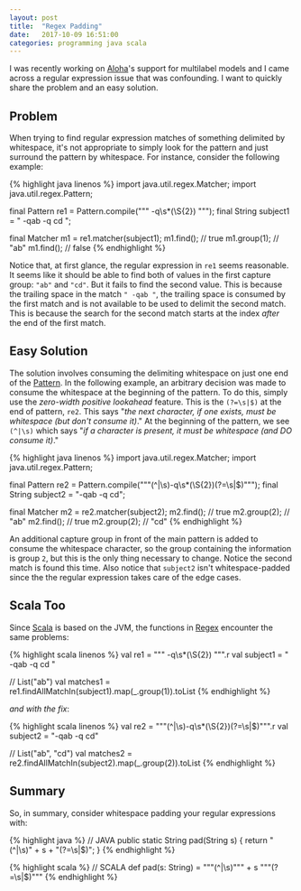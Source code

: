 ```yaml
---
layout: post
title:  "Regex Padding"
date:   2017-10-09 16:51:00
categories: programming java scala
---
```


I was recently working on [Aloha](https://github.com/eharmony/aloha)'s support for multilabel models and
I came across a regular expression issue that was confounding.  I want to quickly share the problem and
an easy solution.

## Problem

When trying to find regular expression matches of something delimited by whitespace, it's not appropriate to
simply look for the pattern and just surround the pattern by whitespace.  For instance, consider the following
example:

{% highlight java linenos %}
import java.util.regex.Matcher;
import java.util.regex.Pattern;

final Pattern re1 = Pattern.compile(""" -q\s*(\S{2}) """);
final String subject1 = " -qab -q cd ";

final Matcher m1 = re1.matcher(subject1);
m1.find();        // true
m1.group(1);      // "ab"
m1.find();        // false
{% endhighlight %}

Notice that, at first glance, the regular expression in `re1` seems reasonable.  It seems like it should be
able to find both of values in the first capture group: `"ab"` and `"cd"`.  But it fails to find the second
value.  This is because the trailing space in the match `" -qab "`, the trailing space is consumed by the
first match and is not available to be used to delimit the second match.  This is because the search for
the second match starts at the index *after* the end of the first match.


## Easy Solution

The solution involves consuming the delimiting whitespace on just one end of the
[Pattern](https://docs.oracle.com/javase/7/docs/api/java/util/regex/Pattern.html).  In the following
example, an arbitrary decision was made to consume the whitespace at the beginning of the pattern.  To do
this, simply use the *zero-width positive lookahead* feature.  This is the `(?=\s|$)` at the end of
pattern, `re2`.  This says "*the next character, if one exists, must be whitespace (but don't consume it)*."
At the beginning of the pattern, we see `(^|\s)` which says "*if a character is present, it must be
whitespace (and DO consume it)*."

{% highlight java linenos %}
import java.util.regex.Matcher;
import java.util.regex.Pattern;

final Pattern re2 = Pattern.compile("""(^|\s)-q\s*(\S{2})(?=\s|$)""");
final String subject2 = "-qab -q cd";

final Matcher m2 = re2.matcher(subject2);
m2.find();        // true
m2.group(2);      // "ab"
m2.find();        // true
m2.group(2);      // "cd"
{% endhighlight %}

An additional capture group in front of the main pattern is added to consume the whitespace character, so
the group containing the information is group `2`, but this is the only thing necessary to change.  Notice
the second match is found this time.  Also notice that `subject2` isn't whitespace-padded since the the
regular expression takes care of the edge cases.

## Scala Too

Since [Scala](https://scala-lang.org) is based on the JVM, the functions in
[Regex](http://www.scala-lang.org/api/current/scala/util/matching/Regex.html) encounter the same problems:

{% highlight scala linenos %}
val re1 = """ -q\s*(\S{2}) """.r
val subject1 = " -qab -q cd "

// List("ab")
val matches1 = re1.findAllMatchIn(subject1).map(_.group(1)).toList
{% endhighlight %}

*and with the fix*:

{% highlight scala linenos %}
val re2 = """(^|\s)-q\s*(\S{2})(?=\s|$)""".r
val subject2 = "-qab -q cd"

// List("ab", "cd")
val matches2 = re2.findAllMatchIn(subject2).map(_.group(2)).toList
{% endhighlight %}


## Summary

So, in summary, consider whitespace padding your regular expressions with:

{% highlight java %}
// JAVA
public static String pad(String s) {
  return "(^|\\s)" + s + "(?=\\s|$)";
}
{% endhighlight %}

{% highlight scala %}
// SCALA
def pad(s: String) = """(^|\s)""" + s """(?=\s|$)"""
{% endhighlight %}

